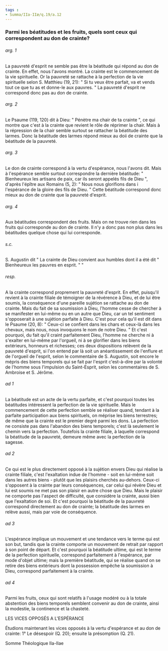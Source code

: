 ```yaml
---
tags : 
- Summa/IIa-IIæ/q.19/a.12
---
```


### Parmi les béatitudes et les fruits, quels sont ceux qui correspondent au don de crainte?

###### arg. 1
La pauvreté d'esprit ne semble pas être la béatitude qui répond au don de crainte. En effet, nous l'avons montré. La crainte est le commencement de la vie spirituelle. Or la pauvreté se rattache à la perfection de la vie spirituelle selon S. Matthieu (19, 21): " Si tu veux être parfait, va et vends tout ce que tu as et donne-le aux pauvres. " La pauvreté d'esprit ne correspond donc pas au don de crainte. 

###### arg. 2
Le Psaume (119, 120) dit à Dieu: " Pénètre ma chair de ta crainte ", ce qui montre que c'est à la crainte que revient le rôle de réprimer la chair. Mais à la répression de la chair semble surtout se rattacher la béatitude des larmes. Donc la béatitude des larmes répond mieux au doii de crainte que la béatitude de la pauvreté. 

###### arg. 3
Le don de crainte correspond à la vertu d'espérance, nous l'avons dit. Mais à l'espérance semble surtout correspondre la dernière béatitude: " Bienheureux les artisans de paix, car ils seront appelés fils de Dieu ", d'après l'épître aux Romains (5, 2): " Nous nous glorifions dans i l'espérance de la gloire des fils de Dieu. " Cette béatitude correspond donc mieux au don de crainte que la pauvreté d'esprit. 

###### arg. 4
Aux béatitudes correspondent des fruits. Mais on ne trouve rien dans les fruits qui corresponde au don de crainte. Il n'y a donc pas non plus dans les béatitudes quelque chose qui lui corresponde. 

###### s.c.
S. Augustin dit " La crainte de Dieu convient aux humbles dont il a été dit " Bienheureux les pauvres en esprit. " " 

###### resp.
A la crainte correspond proprement la pauvreté d'esprit. En effet, puisqu'il revient à la crainte filiale de témoigner de la révérence à Dieu, et de lui être soumis, la conséquence d'une pareille sujétion se rattache au don de crainte. Mais du fait de sa soumission à Dieu, l'homme cesse de chercher à se manifester en lui-même ou en un autre que Dieu, car un tel sentiment s'opposerait à une sujétion parfaite à Dieu. C'est pour cela qu'il est dit dans le Psaume (20, 8): " Ceux-ci se confient dans les chars et ceux-là dans les chevaux, mais nous, nous invoquons le nom de notre Dieu. " Et c'est pourquoi, du fait qu'il craint parfaitement Dieu, l'homme ne cherche ni à s'exalter en lui-même par l'orgueil, ni à se glorifier dans les biens extérieurs, honneurs et richesses; ces deux dispositions relèvent de la pauvreté d'esprit, si l'on entend par là soit un anéantissement de l'enflure et de l'orgueil de l'esprit, selon le commentaire de S. Augustin, soit encore le mépris des biens temporels qui se fait par l'esprit c'est-à-dire par la volonté de l'homme sous l'impulsion du Saint-Esprit, selon les commentaires de S. Ambroise et S. Jérôme. 

###### ad 1
La béatitude est un acte de la vertu parfaite, et c'est pourquoi toutes les béatitudes intéressent la perfection de la vie spirituelle. Mais le commencement de cette perfection semble se réaliser quand, tendant à la parfaite participation aux biens spirituels, on méprise les biens terrestres; de même que la crainte est le premier degré parmi les dons. La perfection ne consiste pas dans l'abandon des biens temporels; c'est là seulement le chemin vers la perfection. Toutefois la crainte filiale, à laquelle correspond la béatitude de la pauvreté, demeure même avec la perfection de la sagesse. 

###### ad 2
Ce qui est le plus directement opposé à la sujétion envers Dieu qui réalise la crainte filiale, c'est l'exaltation indue de l'homme - soit en lui-même soit dans les autres biens - plutôt que les plaisirs cherchés au-dehors. Ceux-ci s'opposent à la crainte par leurs conséquences, car celui qui révère Dieu et lui est soumis ne met pas son plaisir en autre chose que Dieu. Mais le plaisir ne comporte pas l'aspect de difficulté, que considère la crainte, aussi bien que l'exaltation de soi. Et c'est pourquoi la béatitude de la pauvreté correspond directement au don de crainte; la béatitude des larmes en relève aussi, mais par voie de conséquence. 

###### ad 3
L'espérance implique un mouvement et une tendance vers le terme qui est son but, tandis que la crainte comporte un mouvement de retrait par rapport à son point de départ. Et c'est pourquoi la béatitude ultime, qui est le terme de la perfection spirituelle, correspond parfaitement à l'espérance, par mode d'objet ultime; mais la première béatitude, qui se réalise quand on se retire des biens extérieurs dont la possession empêche la soumission à Dieu, correspond parfaitement à la crainte. 

###### ad 4
Parmi les fruits, ceux qui sont relatifs à l'usage modéré ou à la totale abstention des biens temporels semblent convenir au don de crainte, ainsi la modestie, la continence et la chasteté. 

LES VICES OPPOSÉS A L'ESPÉRANCE 

Étudions maintenant les vices opposés à la vertu d'espérance et au don de crainte: 1° Le désespoir (Q. 20); ensuite la présomption (Q. 21). 

Somme Théologique IIa-IIae 

